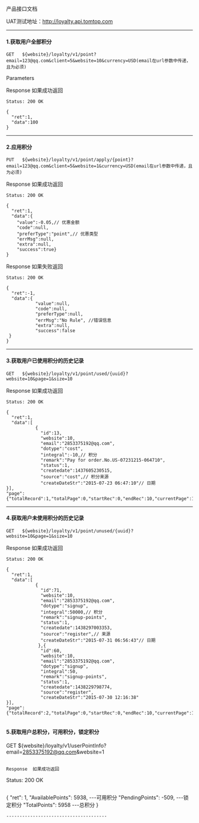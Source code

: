产品接口文档

UAT测试地址：http://loyalty.api.tomtop.com

---------
#### 1.获取用户全部积分
```
GET   ${website}/loyalty/v1/point?email=123@qq.com&client=5&website=10&currency=USD(email在url参数中传递，且为必须)
```

 Parameters

 Response  如果成功返回

```
Status: 200 OK
```
```
{
  "ret":1,
  "data":100
}
```
------------------------------------------------
#### 2.应用积分
```
PUT   ${website}/loyalty/v1/point/apply/{point}?email=123@qq.com&client=5&website=1&currency=USD(email在url参数中传递，且为必须)
```

Response  如果成功返回

```
Status: 200 OK
```

```
{
  "ret":1,
  "data":{
    "value":-0.05,// 优惠金额
    "code":null,
    "preferType":"point",// 优惠类型
    "errMsg":null,
    "extra":null,
    "success":true}
}
```


Response  如果失败返回

```
Status: 200 OK
```

```
{
  "ret":-1,
  "data":{
           "value":null,
           "code":null,
           "preferType":null,
           "errMsg":"No Rule", //错误信息
           "extra":null,
           "success":false   
 }
}

```
------------------------------------------------
#### 3.获取用户已使用积分的历史记录
```
GET   ${website}/loyalty/v1/point/used/{uuid}?website=10&page=1&size=10
```

Response  如果成功返回

```
Status: 200 OK
```

```
{
  "ret":1,
  "data":[
           {
             "id":13,
             "website":10,
             "email":"2853375192@qq.com",
             "dotype":"cost",
             "integral":-10,// 积分
             "remark":"Pay for order.No.US-07231215-064710",
             "status":1,
             "createdate":1437605230515,
             "source":"cost",// 积分来源
             "createDateStr":"2015-07-23 06:47:10"// 日期
}],
"page":{"totalRecord":1,"totalPage":0,"startRec":0,"endRec":10,"currentPage":1,"pageSize":10}}

```
--------------------------------------
#### 4.获取用户未使用积分的历史记录
```
GET   ${website}/loyalty/v1/point/unused/{uuid}?website=10&page=1&size=10
```

Response  如果成功返回

```
Status: 200 OK
```

```
{
  "ret":1,
  "data":[
           {
             "id":71,
             "website":10,
             "email":"2853375192@qq.com",
             "dotype":"signup",
             "integral":50000,// 积分
             "remark":"signup-points",
             "status":1,
             "createdate":1438297003353,
             "source":"register",// 来源
             "createDateStr":"2015-07-31 06:56:43"// 日期
            },{
             "id":60,
             "website":10,
             "email":"2853375192@qq.com",
             "dotype":"signup",
             "integral":50,
             "remark":"signup-points",
             "status":1,
             "createdate":1438229798774,
             "source":"register",
             "createDateStr":"2015-07-30 12:16:38"
}],
"page":{"totalRecord":2,"totalPage":0,"startRec":0,"endRec":10,"currentPage":1,"pageSize":10}}
```




```
```
#### 5.获取用户总积分，可用积分，锁定积分

GET   ${website}/loyalty/v1/userPointInfo?email=2853375192@qq.com&website=1
```

Response  如果成功返回

```
Status: 200 OK
```

```
  {
    "ret": 1,
    "AvailablePoints": 5938,     ---可用积分
    "PendingPoints": -509,     ---锁定积分
    "TotalPoints": 5958            ---总积分
  }
```
--------------------------------------
